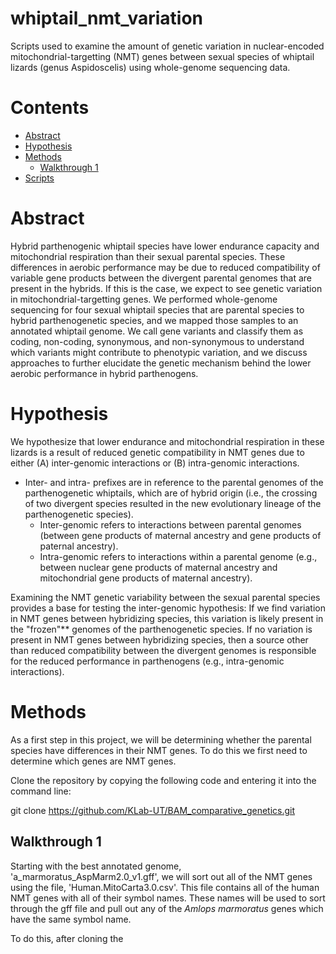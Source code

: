 # whiptail_nmt_variation
Scripts used to examine the amount of genetic variation in nuclear-encoded mitochondrial-targetting (NMT) genes between sexual species of whiptail lizards (genus Aspidoscelis) using whole-genome sequencing data.

# Contents

- [Abstract](#abstract)
- [Hypothesis](#hypothesis)
- [Methods](#methods)
  - [Walkthrough 1](#walkthrough1)
- [Scripts](#scripts)

# Abstract

 Hybrid parthenogenic whiptail species have lower endurance capacity and mitochondrial respiration than their sexual parental species. These differences in aerobic performance may be due to reduced compatibility of variable gene products between the divergent parental genomes that are present in the hybrids. If this is the case, we expect to see genetic variation in mitochondrial-targetting genes. We performed whole-genome sequencing for four sexual whiptail species that are parental species to hybrid parthenogenetic species, and we mapped those samples to an annotated whiptail genome. We call gene variants and classify them as coding, non-coding, synonymous, and non-synonymous to understand which variants might contribute to phenotypic variation, and we discuss approaches to further elucidate the genetic mechanism behind the lower aerobic performance in hybrid parthenogens.

# Hypothesis
We hypothesize that lower endurance and mitochondrial respiration in these lizards is a result of reduced genetic compatibility in NMT genes due to either 
(A) inter-genomic interactions or (B) intra-genomic interactions. 
- Inter- and intra- prefixes are in reference to the parental genomes of the parthenogenetic whiptails, which are of hybrid origin (i.e., the crossing of two divergent species resulted in the new evolutionary lineage of the parthenogenetic species).
  - Inter-genomic refers to interactions between parental genomes (between gene products of maternal ancestry and gene products of paternal ancestry).
  - Intra-genomic refers to interactions within a parental genome (e.g., between nuclear gene products of maternal ancestry and mitochondrial gene products of maternal ancestry). 

Examining the NMT genetic variability between the sexual parental species provides a base for testing the inter-genomic hypothesis: If we find variation in NMT genes between hybridizing species, this variation is likely present in the 
 "frozen"\*\* 
 genomes 
of the parthenogenetic species. If no variation is present in NMT genes between hybridizing species, then a source other than reduced compatibility between the divergent genomes is responsible for the reduced performance in parthenogens (e.g., intra-genomic interactions). 

# Methods
As a first step in this project, we will be determining whether the parental species have differences in their NMT genes. To do this we first need to determine which genes are NMT genes. 

Clone the repository by copying the following code and entering it into the command line:

   git clone https://github.com/KLab-UT/BAM_comparative_genetics.git



## Walkthrough 1

Starting with the best annotated genome, 'a_marmoratus_AspMarm2.0_v1.gff', we will sort out all of the NMT genes using the file, 'Human.MitoCarta3.0.csv'. This file contains all of the human NMT genes with all of their symbol names. These names will be used to sort through the gff file and pull out any of the *Amlops marmoratus* genes which have the same symbol name. 

To do this, after cloning the 


